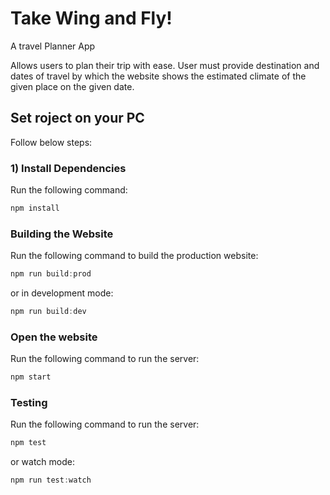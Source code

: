 # Take Wing and Fly!

A travel Planner App

Allows users to plan their trip with ease. User must provide destination and dates of travel by which the website shows the estimated climate of the given place on the given date.

## Set roject on your PC

Follow below steps:

### 1) Install Dependencies

Run the following command:

```js
npm install
```

### Building the Website

Run the following command to build the production website:

```js
npm run build:prod
```

or in development mode:

```js
npm run build:dev
```

### Open the website

Run the following command to run the server:

```js
npm start
```

### Testing

Run the following command to run the server:

```js
npm test
```

or watch mode:

```js
npm run test:watch
```


